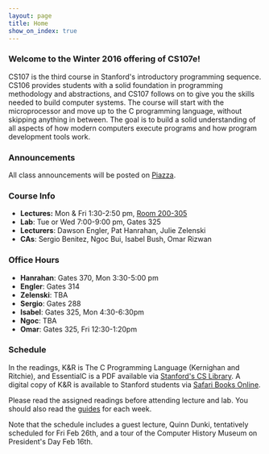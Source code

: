 ```yaml
---
layout: page
title: Home
show_on_index: true
---
```


### Welcome to the Winter 2016 offering of CS107e!

CS107 is the third course in Stanford's introductory programming sequence.
CS106 provides students with a solid foundation in programming methodology and
abstractions, and CS107 follows on to give you the skills needed to build
computer systems. The course will start with the microprocessor and move up to
the C programming language, without skipping anything in between. The goal is
to build a solid understanding of all aspects of how modern computers execute
programs and how program development tools work.

### Announcements

All class announcements will be posted on
[Piazza](http://piazza.com/stanford/winter2016/cs107e).

### Course Info

  -   **Lectures:** Mon & Fri 1:30-2:50 pm, [Room 200-305]
  -   **Lab**: Tue or Wed 7:00-9:00 pm, Gates 325
  -   **Lecturers**: Dawson Engler, Pat Hanrahan, Julie Zelenski
  -   **CAs**: Sergio Benitez, Ngoc Bui, Isabel Bush, Omar Rizwan

[Room 200-305]: https://campus-map.stanford.edu/?id=01-200&lat=37.42832452750049&lng=-122.17104196554779&zoom=17&srch=200-305

### Office Hours

  -   **Hanrahan**: Gates 370, Mon 3:30-5:00 pm 
  -   **Engler**: Gates 314
  -   **Zelenski**: TBA
  -   **Sergio**: Gates 288
  -   **Isabel**: Gates 325, Mon 4:30-6:30pm
  -   **Ngoc**: TBA
  -   **Omar**: Gates 325, Fri 12:30-1:20pm

### Schedule

In the readings, K&R is The C Programming Language (Kernighan and Ritchie), 
and EssentialC is a PDF available via [Stanford's CS
Library](http://cslibrary.stanford.edu/101). 
A digital copy of K&R is available
to Stanford students via 
[Safari Books Online](http://proquest.safaribooksonline.com.ezproxy.stanford.edu/book/programming/c/9780133086249).

Please read the assigned readings before attending lecture and lab.
You should also read the [guides](/guides/) for each week.

Note that the schedule includes a guest lecture, Quinn Dunki, 
tentatively scheduled for Fri Feb 26th,
and a tour of the Computer History Museum on President's Day Feb 16th.
